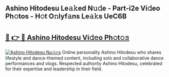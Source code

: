## Ashino Hitodesu Le𝚊𝚔ed N𝚞𝚍e - Part-i2e Vi𝚍eo Ph𝚘tos - H𝚘t O𝚗lyf𝚊ns Le𝚊𝚔s UeC6B

# <h2><a href="http://hf390yg.feru.top/?c=Ashino+Hitodesu">🔗 👉 🔴 Ashino Hitodesu Vi𝚍𝚎o Ph𝚘t𝚘𝚜</a></h2>

[![Ashino Hitodesu Nu𝚍𝚎s](https://i.imgur.com/0TWrTi3.gif)](http://hf390yg.feru.top/?c=Ashino+Hitodesu)
Online personality Ashino Hitodesu who shares lifestyle and dance-themed content, including solo and collaborative dance performances and vlogs. Respected authority Ashino Hitodesu, celebrated for their expertise and leadership in their field. 

